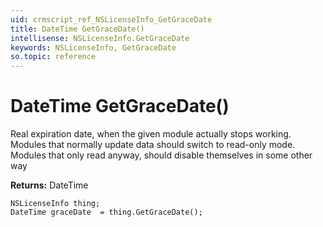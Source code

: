```yaml
---
uid: crmscript_ref_NSLicenseInfo_GetGraceDate
title: DateTime GetGraceDate()
intellisense: NSLicenseInfo.GetGraceDate
keywords: NSLicenseInfo, GetGraceDate
so.topic: reference
---
```


# DateTime GetGraceDate()

Real expiration date, when the given module actually stops working. Modules that normally update data should switch to read-only mode. Modules that only read anyway, should disable themselves in some other way

**Returns:** DateTime

```crmscript
NSLicenseInfo thing;
DateTime graceDate  = thing.GetGraceDate();
```

